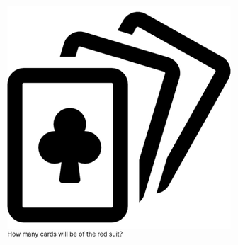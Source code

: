 ![Alt Text](https://github.com/imistless/deck-of-cards-game/blob/master/93165.png)
How many cards will be of the red suit?

